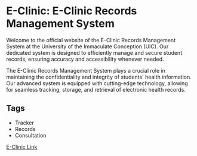# E-Clinic:  E-Clinic Records Management System  

Welcome to the official website of the E-Clinic Records Management System at the University of the Immaculate Conception (UIC). Our dedicated system is designed to efficiently manage and secure student records, ensuring accuracy and accessibility whenever needed.

The E-Clinic Records Management System plays a crucial role in maintaining the confidentiality and integrity of students' health information. Our advanced system is equipped with cutting-edge technology, allowing for seamless tracking, storage, and retrieval of electronic health records.

## Tags  
- Tracker
- Records
- Consultation

[E-Clinic Link](https://stirring-frangollo-3f6016.netlify.app)
